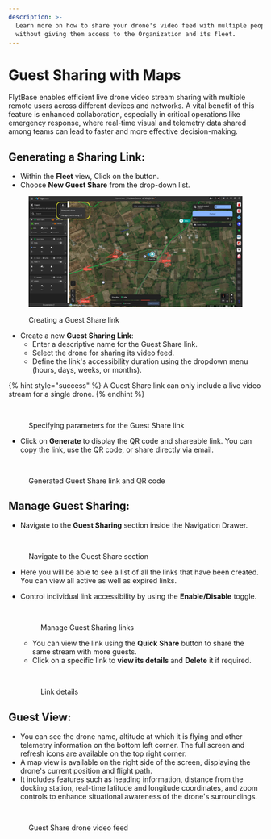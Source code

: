 ```yaml
---
description: >-
  Learn more on how to share your drone's video feed with multiple people
  without giving them access to the Organization and its fleet.
---
```


# Guest Sharing with Maps

FlytBase enables efficient live drone video stream sharing with multiple remote users across different devices and networks. A vital benefit of this feature is enhanced collaboration, especially in critical operations like emergency response, where real-time visual and telemetry  data shared among teams can lead to faster and more effective decision-making.

## Generating a Sharing Link:

* Within the **Fleet** view, Click on the <img src="https://lh7-us.googleusercontent.com/4Okm-Z84n1qVtLy0aNgXa-un0QQz53fTl_e2OgNJ-gtbIW-lggCWYPX9OpKerICLTdB0OfYqykRXgYhrbTOapv3l5nhyWCsXJ1mrUbmesZGfxGwXOSjWdhPn-L99lszey8KPT4PmRObRiOXVtv5YuqQ" alt="" data-size="line">button.
* Choose **New Guest Share** from the drop-down list.

<figure><img src="../.gitbook/assets/Untitled design-2.png" alt=""><figcaption><p>Creating a Guest Share link</p></figcaption></figure>

* Create a new **Guest Sharing Link**:
  * Enter a descriptive name for the Guest Share link.
  * Select the drone for sharing its video feed.
  * Define the link's accessibility duration using the dropdown menu (hours, days, weeks, or months).

{% hint style="success" %}
A Guest Share link can only include a live video stream for a single drone.
{% endhint %}

<figure><img src="../.gitbook/assets/Image 31-01-25 at 9.08 PM.jpeg" alt=""><figcaption><p>Specifying parameters for the Guest Share link</p></figcaption></figure>

* Click on **Generate** to display the QR code and shareable link. You can copy the link, use the QR code, or share directly via email.

<figure><img src="../.gitbook/assets/Image 02-02-25 at 12.09 PM.jpeg" alt=""><figcaption><p>Generated Guest Share link and QR code</p></figcaption></figure>

## Manage Guest Sharing:

* Navigate to the **Guest Sharing** section inside the Navigation Drawer.

<figure><img src="../.gitbook/assets/Image 02-02-25 at 12.13 PM.jpeg" alt=""><figcaption><p>Navigate to the Guest Share section</p></figcaption></figure>

* Here you will be able to see a list of all the links that have been created. You can view all active as well as expired links.&#x20;
*   Control individual link accessibility by using the **Enable/Disable** toggle.&#x20;



    <figure><img src="../.gitbook/assets/Image 02-02-25 at 12.14 PM.jpeg" alt=""><figcaption><p>Manage Guest Sharing links</p></figcaption></figure>

    * You can view the link using the **Quick Share** button to share the same stream with more guests.
    * Click on a specific link to **view its details** and **Delete** it if required.



    <div align="left"><figure><img src="../.gitbook/assets/Image 02-02-25 at 12.18 PM.jpeg" alt=""><figcaption><p>Link details</p></figcaption></figure></div>

## Guest View:

* You can see the drone name, altitude at which it is flying and other telemetry information on the bottom left corner.  The full screen and refresh icons are available on the top right corner.
* A map view is available on the right side of the screen, displaying the drone's current position and flight path.&#x20;
* It includes features such as heading information, distance from the docking station, real-time latitude and longitude coordinates, and zoom controls to enhance situational awareness of the drone's surroundings.

<figure><img src="../.gitbook/assets/Image 31-01-25 at 9.04 PM.jpeg" alt=""><figcaption><p>Guest Share drone video feed</p></figcaption></figure>
